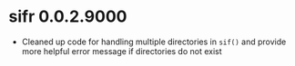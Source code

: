 # sifr 0.0.2.9000

* Cleaned up code for handling multiple directories in `sif()` and provide more
  helpful error message if directories do not exist
